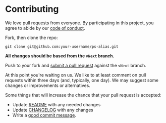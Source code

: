 # Contributing

We love pull requests from everyone. By participating in this project, you
agree to abide by our [code of conduct](CODE_OF_CONDUCT.md).

Fork, then clone the repo:

    git clone git@github.com:your-username/ps-alias.git

**All changes should be based from the `vNext` branch.**

Push to your fork and [submit a pull request](https://github.com/michaeljolley/ps-alias/compare/) against the `vNext` branch.

At this point you're waiting on us. We like to at least comment on pull requests
within three days (and, typically, one day). We may suggest
some changes or improvements or alternatives.

Some things that will increase the chance that your pull request is accepted:

* Update [README](README.md) with any needed changes
* Update [CHANGELOG](CHANGELOG.md) with any changes
* Write a [good commit message](http://tbaggery.com/2008/04/19/a-note-about-git-commit-messages.html).
